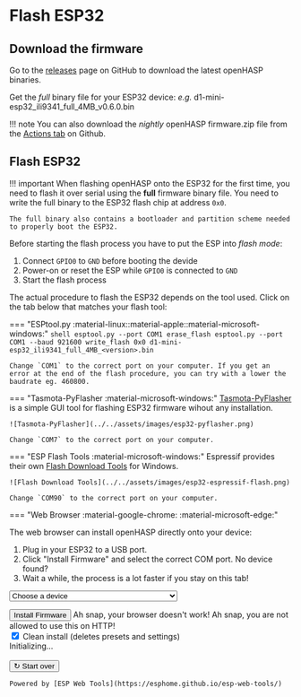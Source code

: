 # Flash ESP32

## Download the firmware

Go to the [releases](https://github.com/HASwitchPlate/openHASP/releases/v0.6.0) page on GitHub to download the latest openHASP binaries.

Get the *full* binary file for your ESP32 device: *e.g.* d1-mini-esp32_ili9341_full_4MB_v0.6.0.bin

!!! note
    You can also download the *nightly* openHASP firmware.zip file from the [Actions tab](https://github.com/HASwitchPlate/openHASP/actions) on Github.


## Flash ESP32

!!! important
    When flashing openHASP onto the ESP32 for the first time, you need to flash it over serial using the **full** firmware binary file.
    You need to write the full binary to the ESP32 flash chip at address `0x0`.

    The full binary also contains a bootloader and partition scheme needed to properly boot the ESP32.

Before starting the flash process you have to put the ESP into *flash mode*:

1. Connect `GPIO0` to `GND` before booting the devide
2. Power-on or reset the ESP while `GPIO0` is connected to `GND`
3. Start the flash process

The actual procedure to flash the ESP32 depends on the tool used. Click on the tab below that matches your flash tool:

=== "ESPtool.py :material-linux::material-apple::material-microsoft-windows:"
    ```shell
    esptool.py --port COM1 erase_flash
    esptool.py --port COM1 --baud 921600 write_flash 0x0 d1-mini-esp32_ili9341_full_4MB_<version>.bin
    ```

    Change `COM1` to the correct port on your computer. If you get an error at the end of the flash procedure, you can try with a lower the baudrate eg. 460800.

=== "Tasmota-PyFlasher :material-microsoft-windows:"
    [Tasmota-PyFlasher](https://github.com/tasmota/tasmota-pyflasher/releases/tag/1.0) is a simple GUI tool for flashing ESP32 firmware wihout any installation.

    ![Tasmota-PyFlasher](../../assets/images/esp32-pyflasher.png)

    Change `COM7` to the correct port on your computer.

=== "ESP Flash Tools :material-microsoft-windows:"
    Espressif provides their own [Flash Download Tools](https://www.espressif.com/en/support/download/other-tools) for Windows.

    ![Flash Download Tools](../../assets/images/esp32-espressif-flash.png)

    Change `COM90` to the correct port on your computer.

=== "Web Browser :material-google-chrome: :material-microsoft-edge:"
    <div id="flasher">
        The web browser can install openHASP directly onto your device: 
        <ol>
            <li>Plug in your ESP32 to a USB port.</li>
            <li id="coms">Click "Install Firmware" and select the correct COM port. <a onclick="showSerialHelp()">No device found?</a>
            </li>
            <li>Wait a while, the process is a lot faster if you stay on this tab!</li>
        </ol>
        <!-- add new builds here -->
        <p>
        <select id="ver" class="install-menu" onchange="setManifest()">
            <option value="none" selected disabled hidden>Choose a device</option>
            <option value="1" data-manifest="../../assets/firmware/d1-mini-esp32_ili9341_full_4MB_v0.6.0.json" hide-progress erase-first>d1-mini ESP32 TFT Touch Shield (4MB) v0.6.0</option>
            <option value="2" data-manifest="../../assets/firmware/esp32-touchdown_full_4MB_v0.6.0.json" hide-progress erase-first>ESP32 TouchDown v0.6.0</option>
            <option value="3" data-manifest="../../assets/firmware/freetouchdeck_full_4MB_v0.6.0.json" hide-progress erase-first>FreeTouchDeck v0.6.0</option>
            <option value="4" data-manifest="../../assets/firmware/huzzah32-featherwing-24_full_4MB_v0.6.0.json" hide-progress erase-first>Huzzah32 Featherwing 2.4&quot; v0.6.0</option>
            <option value="5" data-manifest="../../assets/firmware/huzzah32-featherwing-35_full_4MB_v0.6.0.json" hide-progress erase-first>Huzzah32 Featherwing 3.5&quot; v0.6.0</option>
            <option value="6" data-manifest="../../assets/firmware/lanbon_l8_full_8MB_v0.6.0.json" hide-progress erase-first>Lanbon L8 v0.6.0</option>
            <option value="7" data-manifest="../../assets/firmware/m5stack-core2_full_16MB_v0.6.0.json" hide-progress erase-first>M5Stack core2 v0.6.0</option>
            <option value="8" data-manifest="../../assets/firmware/wt32-sc01_full_4MB_v0.6.0.json" hide-progress erase-first>WT32-SC01 (4MB) v0.6.0</option>
        </select>
        </p>
        <div class="inst-button">
            <esp-web-install-button id="inst" manifest="../../assets/firmware/manifest.json" hide-progress erase-first>
                <button class="md-button md-button--primary" slot="activate">Install Firmware</button>
                <span slot="unsupported">Ah snap, your browser doesn't work!</span>
                <span slot="not-allowed">Ah snap, you are not allowed to use this on HTTP!</span>
            </esp-web-install-button><br>
            <input type="checkbox" id="erase" name="erase" onchange="toggleErase()" checked>
            <label for="erase"> Clean install (deletes presets and settings)</label><br>
        </div>
        <div class="log">
            <span class="info-top" id="state">Initializing...</span>
            <span class="info-top" id="progress"></span><br>
            <div id="bar" class="height: 12px; width: 100%;">
                <div id="bar-inner" class="transform: translate(-50%, -10%); width: 200%; height: 120%; background: linear-gradient(to right, #fff 50%, #444 50%); transition: transform 3s; position: absolute;  left: 0; top: 0;"></div>
            </div>
            <span class="info-bot" id="env">&nbsp;</span>
            <span class="info-bot" id="extra">&nbsp;</span>
        </div>
        <div id="reset-button">
            <button class="md-button md-button--primary" onclick="reset()">&#8635; Start over</button>
        </div>
    </div>


    Powered by [ESP Web Tools](https://esphome.github.io/esp-web-tools/)
